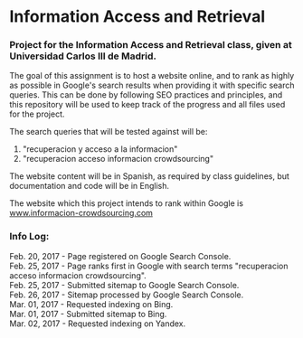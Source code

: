 # Information Access and Retrieval

### Project for the Information Access and Retrieval class, given at Universidad Carlos III de Madrid.

The goal of this assignment is to host a website online, and to rank as highly as possible in Google's search results when providing it with specific search queries. This can be done by following SEO practices and principles, and this repository will be used to keep track of the progress and all files used for the project.

The search queries that will be tested against will be:
  1. "recuperacion y acceso a la informacion"
  2. "recuperacion acceso informacion crowdsourcing"

The website content will be in Spanish, as required by class guidelines, but documentation and code will be in English.

The website which this project intends to rank within Google is www.informacion-crowdsourcing.com

### Info Log:

Feb. 20, 2017 - Page registered on Google Search Console. <br />
Feb. 25, 2017 - Page ranks first in Google with search terms "recuperacion acceso informacion crowdsourcing". <br />
Feb. 25, 2017 - Submitted sitemap to Google Search Console. <br />
Feb. 26, 2017 - Sitemap processed by Google Search Console. <br />
Mar. 01, 2017 - Requested indexing on Bing. <br />
Mar. 01, 2017 - Submitted sitemap to Bing. <br />
Mar. 02, 2017 - Requested indexing on Yandex. <br />